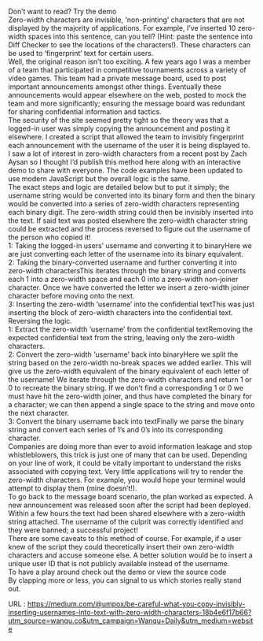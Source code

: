   Don’t want to read? Try the demo  
    Zero-width characters are invisible, ‘non-printing’ characters that are not displayed by the majority of applications. F​or exam​ple, I’ve ins​erted 10 ze​ro-width spa​ces in​to thi​s sentence, c​an you tel​​l? (Hint: paste the sentence into Diff Checker to see the locations of the characters!). These characters can be used to ‘fingerprint’ text for certain users.  
    Well, the original reason isn’t too exciting. A few years ago I was a member of a team that participated in competitive tournaments across a variety of video games. This team had a private message board, used to post important announcements amongst other things. Eventually these announcements would appear elsewhere on the web, posted to mock the team and more significantly; ensuring the message board was redundant for sharing confidential information and tactics.  
    The security of the site seemed pretty tight so the theory was that a logged-in user was simply copying the announcement and posting it elsewhere. I created a script that allowed the team to invisibly fingerprint each announcement with the username of the user it is being displayed to.  
    I saw a lot of interest in zero-width characters from a recent post by Zach Aysan so I thought I’d publish this method here along with an interactive demo to share with everyone. The code examples have been updated to use modern JavaScript but the overall logic is the same.  
    The exact steps and logic are detailed below but to put it simply; the username string would be converted into its binary form and then the binary would be converted into a series of zero-width characters representing each binary digit. The zero-width string could then be invisibly inserted into the text. If said text was posted elsewhere the zero-width character string could be extracted and the process reversed to figure out the username of the person who copied it!  
    1: Taking the logged-in users’ username and converting it to binaryHere we are just converting each letter of the username into its binary equivalent.  
    2: Taking the binary-converted username and further converting it into zero-width charactersThis iterates through the binary string and converts each 1 into a zero-width space and each 0 into a zero-width non-joiner character. Once we have converted the letter we insert a zero-width joiner character before moving onto the next.  
    3: Inserting the zero-width ‘username’ into the confidential textThis was just inserting the block of zero-width characters into the confidential text.  
    Reversing the logic.  
    1: Extract the zero-width ‘username’ from the confidential textRemoving the expected confidential text from the string, leaving only the zero-width characters.  
    2: Convert the zero-width ‘username’ back into binaryHere we split the string based on the zero-width no-break spaces we added earlier. This will give us the zero-width equivalent of the binary equivalent of each letter of the username! We iterate through the zero-width characters and return 1 or 0 to recreate the binary string. If we don’t find a corresponding 1 or 0 we must have hit the zero-width joiner, and thus have completed the binary for a character; we can then append a single space to the string and move onto the next character.  
    3: Convert the binary username back into textFinally we parse the binary string and convert each series of 1’s and 0’s into its corresponding character.  
    Companies are doing more than ever to avoid information leakage and stop whistleblowers, this trick is just one of many that can be used. Depending on your line of work, it could be vitally important to understand the risks associated with copying text. Very little applications will try to render the zero-width characters. For example, you would hope your terminal would attempt to display them (mine doesn’t!).  
    To go back to the message board scenario, the plan worked as expected. A new announcement was released soon after the script had been deployed. Within a few hours the text had been shared elsewhere with a zero-width string attached. The username of the culprit was correctly identified and they were banned; a successful project!  
    There are some caveats to this method of course. For example, if a user knew of the script they could theoretically insert their own zero-width characters and accuse someone else. A better solution would be to insert a unique user ID that is not publicly available instead of the username.  
    To have a play around check out the demo or view the source code  
    By clapping more or less, you can signal to us which stories really stand out.  
    
  URL : https://medium.com/@umpox/be-careful-what-you-copy-invisibly-inserting-usernames-into-text-with-zero-width-characters-18b4e6f17b66?utm_source=wanqu.co&utm_campaign=Wanqu+Daily&utm_medium=website